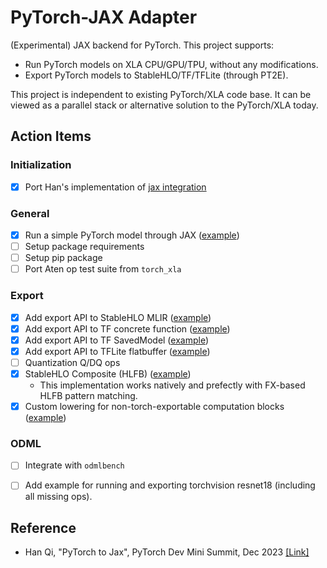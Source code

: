 # PyTorch-JAX Adapter

(Experimental) JAX backend for PyTorch. This project supports:

- Run PyTorch models on XLA CPU/GPU/TPU, without any modifications.
- Export PyTorch models to StableHLO/TF/TFLite (through PT2E).

This project is independent to existing PyTorch/XLA code base. It can be viewed as a parallel stack or alternative solution to the PyTorch/XLA today.

## Action Items

### Initialization

- [x] Port Han's implementation of [jax integration](https://github.com/qihqi/gpt-fast/blob/jax_experiment/jax_integration.py)

### General

- [x] Run a simple PyTorch model through JAX ([example](examples/run_with_jax.py))
- [ ] Setup package requirements
- [ ] Setup pip package
- [ ] Port Aten op test suite from `torch_xla`

### Export

- [x] Add export API to StableHLO MLIR ([example](examples/torch_to_stablehlo.py))
- [x] Add export API to TF concrete function ([example](examples/torch_to_tf.py))
- [x] Add export API to TF SavedModel ([example](examples/torch_to_tf_saved_model.py))
- [x] Add export API to TFLite flatbuffer ([example](examples/torch_to_tflite.py))
- [ ] Quantization Q/DQ ops
- [x] StableHLO Composite (HLFB) ([example](examples/hlfb_stablehlo_composite.py))
  - This implementation works natively and prefectly with FX-based HLFB pattern matching.
- [x] Custom lowering for non-torch-exportable computation blocks ([example](examples/custom_op_lowering.py))

### ODML

- [ ] Integrate with `odmlbench`
- [ ] Add example for running and exporting torchvision resnet18 (including all missing ops).


## Reference

- Han Qi, "PyTorch to Jax", PyTorch Dev Mini Summit, Dec 2023 [[Link]](https://docs.google.com/presentation/d/1LDlmhsNQzD5qljv25Xg_ej2ygZU2PglnAyx5IvDqS8Q/edit?resourcekey=0-ycJqMuiT6vf7i0hzhJpY7g#slide=id.g2a370ce899e_2_5)
